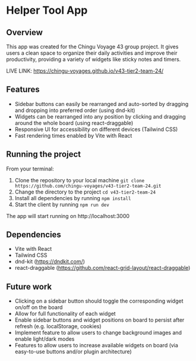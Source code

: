 # Helper Tool App

## Overview
This app was created for the Chingu Voyage 43 group project. It gives users a clean space to organize their daily activities and improve their productivity, providing a variety of widgets like sticky notes and timers.

LIVE LINK: https://chingu-voyages.github.io/v43-tier2-team-24/ 

## Features
+ Sidebar buttons can easily be rearranged and auto-sorted by dragging and dropping into preferred order (using dnd-kit)
+ Widgets can be rearranged into any position by clicking and dragging around the whole board (using react-draggable)
+ Responsive UI for accessibility on different devices (Tailwind CSS)
+ Fast rendering times enabled by Vite with React

## Running the project
From your terminal:
1. Clone the repository to your local machine
``` git clone https://github.com/chingu-voyages/v43-tier2-team-24.git ```
2. Change the directory to the project ``` cd v43-tier2-team-24 ```
3. Install all dependencies by running ``` npm install ```
4. Start the client by running ``` npm run dev ```

The app will start running on http://localhost:3000

## Dependencies
* Vite with React
* Tailwind CSS
* dnd-kit (https://dndkit.com/)
* react-draggable (https://github.com/react-grid-layout/react-draggable)

## Future work
- Clicking on a sidebar button should toggle the corresponding widget on/off on the board
- Allow for full functionality of each widget
- Enable sidebar buttons and widget positions on board to persist after refresh (e.g. localStorage, cookies)
- Implement feature to allow users to change background images and enable light/dark modes
- Features to allow users to increase available widgets on board (via easy-to-use buttons and/or plugin architecture)